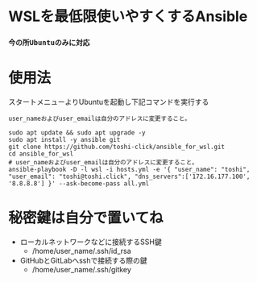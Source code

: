 # WSLを最低限使いやすくするAnsible

### `今の所Ubuntuのみに対応`

# 使用法
スタートメニューよりUbuntuを起動し下記コマンドを実行する

`user_nameおよびuser_emailは自分のアドレスに変更すること。`
```
sudo apt update && sudo apt upgrade -y
sudo apt install -y ansible git
git clone https://github.com/toshi-click/ansible_for_wsl.git
cd ansible_for_wsl
# user_nameおよびuser_emailは自分のアドレスに変更すること。
ansible-playbook -D -l wsl -i hosts.yml -e '{ "user_name": "toshi", "user_email": "toshi@toshi.click", "dns_servers":['172.16.177.100', '8.8.8.8'] }' --ask-become-pass all.yml
```

# 秘密鍵は自分で置いてね
* ローカルネットワークなどに接続するSSH鍵
    * /home/user_name/.ssh/id_rsa
* GitHubとGitLabへsshで接続する際の鍵
    * /home/user_name/.ssh/gitkey
